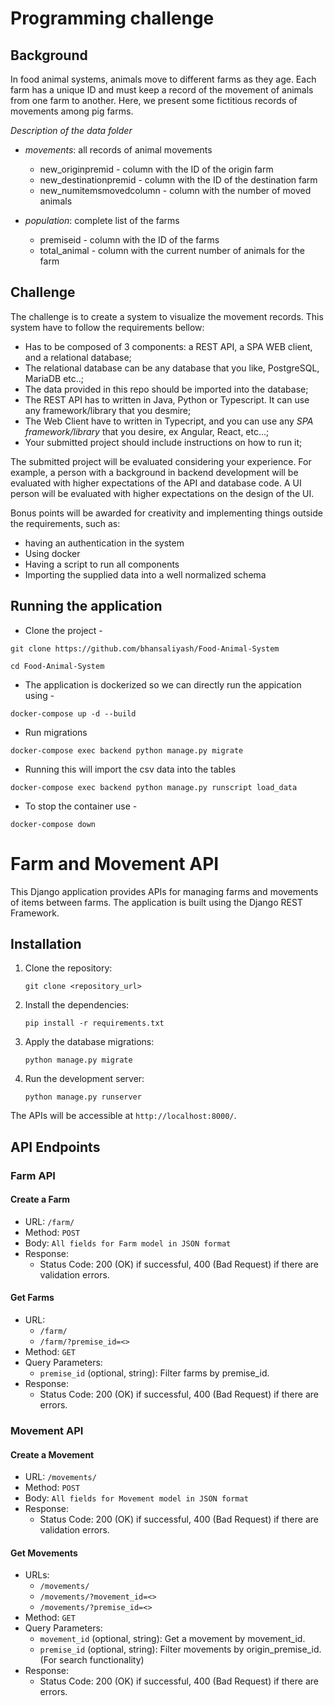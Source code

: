 # Programming challenge

## Background
In food animal systems, animals move to different farms as they age. Each farm has a unique ID and must keep a record of the movement of animals from one farm to another. Here, we present some fictitious records of movements among pig farms.

*Description of the data folder* 

*	*movements*: all records of animal movements 
    -  new_originpremid - column with the ID of the origin farm 
    -  new_destinationpremid - column with the ID of the destination farm 
    -  new_numitemsmovedcolumn - column with the number of moved animals

*	*population*: complete list of the farms
    -  premiseid - column with the ID of the farms
    -  total_animal - column with the current number of animals for the farm


## Challenge
The challenge is to create a system to visualize the movement records. This
system have to follow the requirements bellow:

- Has to be composed of 3 components: a REST API, a SPA WEB client, and a
  relational database;
- The relational database can be any database that you like, PostgreSQL, MariaDB
  etc..;
- The data provided in this repo should be imported into the database;
- The REST API has to written in Java, Python or Typescript. It can use any
  framework/library that you desmire;
- The Web Client have to written in Typecript, and you can use any *SPA
  framework/library* that you desire, ex Angular, React, etc...;
- Your submitted project should include instructions on how to run it;

The submitted project will be evaluated considering your experience. For example, a
person with a background in backend development will be evaluated with higher
expectations of the API and database code. A UI person will be evaluated with
higher expectations on the design of the UI.

Bonus points will be awarded for creativity and implementing things outside the
requirements, such as:
- having an authentication in the system
- Using docker
- Having a script to run all components
- Importing the supplied data into a well normalized schema

## Running the application

- Clone the project -

```
git clone https://github.com/bhansaliyash/Food-Animal-System

cd Food-Animal-System
```

- The application is dockerized so we can directly run the appication using - 
```
docker-compose up -d --build
```

- Run migrations
```
docker-compose exec backend python manage.py migrate
```

- Running this will import the csv data into the tables
```
docker-compose exec backend python manage.py runscript load_data

```

- To stop the container use - 
```
docker-compose down
```

# Farm and Movement API

This Django application provides APIs for managing farms and movements of items between farms. The application is built using the Django REST Framework.

## Installation

1. Clone the repository:

   ```
   git clone <repository_url>
   ```

2. Install the dependencies:

   ```
   pip install -r requirements.txt
   ```

3. Apply the database migrations:

   ```
   python manage.py migrate
   ```

4. Run the development server:

   ```
   python manage.py runserver
   ```

The APIs will be accessible at `http://localhost:8000/`.

## API Endpoints

### Farm API

#### Create a Farm

- URL: `/farm/`
- Method: `POST`
- Body: `All fields for Farm model in JSON format`
- Response:
  - Status Code: 200 (OK) if successful, 400 (Bad Request) if there are validation errors.

#### Get Farms

- URL: 
  - `/farm/`  
  - `/farm/?premise_id=<>`
- Method: `GET`
- Query Parameters:
  - `premise_id` (optional, string): Filter farms by premise_id.
- Response:
  - Status Code: 200 (OK) if successful, 400 (Bad Request) if there are errors.

### Movement API

#### Create a Movement

- URL: `/movements/`
- Method: `POST`
- Body: `All fields for Movement model in JSON format`
- Response:
  - Status Code: 200 (OK) if successful, 400 (Bad Request) if there are validation errors.

#### Get Movements

- URLs: 
  - `/movements/`  
  - `/movements/?movement_id=<>`  
  - `/movements/?premise_id=<>`
- Method: `GET`
- Query Parameters:
  - `movement_id` (optional, string): Get a movement by movement_id.
  - `premise_id` (optional, string): Filter movements by origin_premise_id. (For search functionality)
- Response:
  - Status Code: 200 (OK) if successful, 400 (Bad Request) if there are errors.
